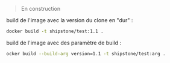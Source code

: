 > En construction

build de l'image avec la version du clone en "dur" : 

```bash
docker build -t shipstone/test:1.1 .
```

build de l'image avec des paramètre de build : 

```bash
ocker build --build-arg version=1.1 -t shipstone/test:arg .
```